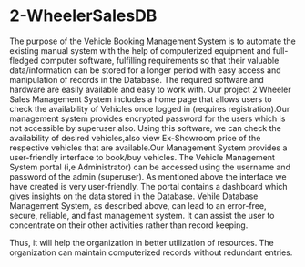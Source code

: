 # 2-WheelerSalesDB
The purpose of the Vehicle Booking Management System is to automate the existing manual system with the help of computerized equipment and full-fledged computer software, fulfilling requirements so that their valuable data/information can be stored for a longer period with easy access and manipulation of records in the Database. The required software and hardware are easily available and easy to work with. Our project 2 Wheeler Sales Management System includes a home page that allows users to check the availability of Vehicles once logged in (requires registration).Our management system provides encrypted password for the users which is not accessible by superuser also. Using this software, we can check the availability of desired vehicles,also view Ex-Showroom price of the respective vehicles that are available.Our Management System provides a user-friendly interface to book/buy vehicles. 
The Vehicle Management System portal (i,e Administrator) can be accessed using the username and password of the admin (superuser). 
As mentioned above the interface we have created is very user-friendly. 
The portal contains a dashboard which gives insights on the data stored in the Database.
Vehile Database Management System, as described above, can lead to an error-free, secure, reliable, and fast management system. It can assist the user to concentrate on their other activities rather than record keeping. 

Thus, it will help the organization in better utilization of resources. The organization can maintain computerized records without redundant entries.
